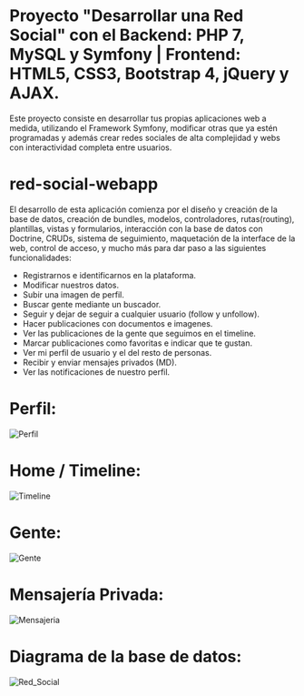 Proyecto "Desarrollar una Red Social" con el Backend: PHP 7, MySQL y Symfony | Frontend: HTML5, CSS3, Bootstrap 4, jQuery y AJAX.
========================
Este proyecto consiste en desarrollar tus propias aplicaciones web a medida, utilizando el Framework Symfony, modificar otras que ya estén programadas y además crear redes sociales de alta complejidad y webs con interactividad completa entre usuarios. 

# red-social-webapp

El desarrollo de esta aplicación comienza por el diseño y creación de la base de datos, creación de bundles, modelos, controladores, rutas(routing), plantillas, vistas y formularios, interacción con la base de datos con Doctrine, CRUDs, sistema de seguimiento, maquetación de la interface de la web, control de acceso, y mucho más para dar paso a las siguientes funcionalidades:     

- Registrarnos e identificarnos en la plataforma.
- Modificar nuestros datos.
- Subir una imagen de perfil.
- Buscar gente mediante un buscador.
- Seguir y dejar de seguir a cualquier usuario (follow y unfollow).
- Hacer publicaciones con documentos e imagenes.
- Ver las publicaciones de la gente que seguimos en el timeline.
- Marcar publicaciones como favoritas e indicar que te gustan.
- Ver mi perfil de usuario y el del resto de personas.
- Recibir y enviar mensajes privados (MD).
- Ver las notificaciones de nuestro perfil.

# Perfil:
![Perfil](https://user-images.githubusercontent.com/66401629/85909130-4ff46800-b7e6-11ea-9114-d0b012a29914.jpg)
# Home / Timeline:
![Timeline](https://user-images.githubusercontent.com/66401629/85909799-a1eabd00-b7e9-11ea-991c-167f72939d5e.jpg)
# Gente:
![Gente](https://user-images.githubusercontent.com/66401629/85909826-c5ae0300-b7e9-11ea-818f-1dc6a346b1a7.jpg)
# Mensajería Privada:
![Mensajeria](https://user-images.githubusercontent.com/66401629/85909942-4e2ca380-b7ea-11ea-8141-29410a409cb6.jpg)
# Diagrama de la base de datos:
![Red_Social](https://user-images.githubusercontent.com/66401629/89973588-b1ee1d00-dc2e-11ea-9b7d-6284b70c2ea5.png)


